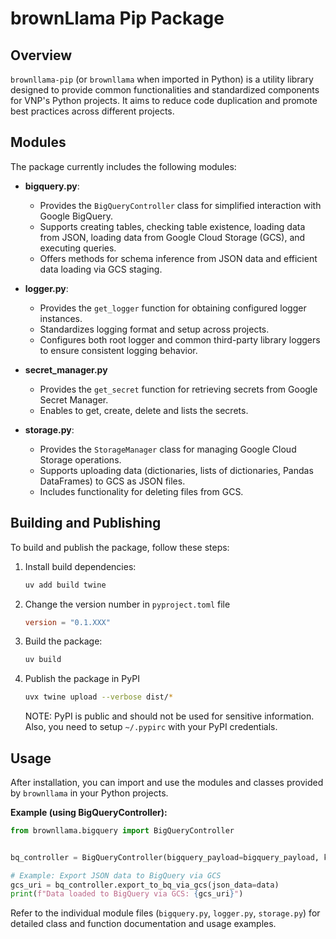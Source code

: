 # brownLlama Pip Package

## Overview

`brownllama-pip` (or `brownllama` when imported in Python) is a utility library designed to provide common functionalities and standardized components for VNP's Python projects. It aims to reduce code duplication and promote best practices across different projects.

## Modules

The package currently includes the following modules:

- **bigquery.py**:
  - Provides the `BigQueryController` class for simplified interaction with Google BigQuery.
  - Supports creating tables, checking table existence, loading data from JSON, loading data from Google Cloud Storage (GCS), and executing queries.
  - Offers methods for schema inference from JSON data and efficient data loading via GCS staging.

- **logger.py**:
  - Provides the `get_logger` function for obtaining configured logger instances.
  - Standardizes logging format and setup across projects.
  - Configures both root logger and common third-party library loggers to ensure consistent logging behavior.

- **secret_manager.py**
  - Provides the `get_secret` function for retrieving secrets from Google Secret Manager.
  - Enables to get, create, delete and lists the secrets.

- **storage.py**:
  - Provides the `StorageManager` class for managing Google Cloud Storage operations.
  - Supports uploading data (dictionaries, lists of dictionaries, Pandas DataFrames) to GCS as JSON files.
  - Includes functionality for deleting files from GCS.

## Building and Publishing

To build and publish the package, follow these steps:

1.  Install build dependencies:

    ```bash
    uv add build twine
    ```

2.  Change the version number in `pyproject.toml` file

    ```toml
    version = "0.1.XXX"
    ```

3.  Build the package:

    ```bash
    uv build
    ```

4.  Publish the package in PyPI

    ```bash
    uvx twine upload --verbose dist/*
    ```

    NOTE: PyPI is public and should not be used for sensitive information. Also, you need to setup `~/.pypirc` with your PyPI credentials.

## Usage

After installation, you can import and use the modules and classes provided by `brownllama` in your Python projects.

**Example (using BigQueryController):**

```python
from brownllama.bigquery import BigQueryController


bq_controller = BigQueryController(bigquery_payload=bigquery_payload, key_path=key_path)

# Example: Export JSON data to BigQuery via GCS
gcs_uri = bq_controller.export_to_bq_via_gcs(json_data=data)
print(f"Data loaded to BigQuery via GCS: {gcs_uri}")
```

Refer to the individual module files (`bigquery.py`, `logger.py`, `storage.py`) for detailed class and function documentation and usage examples.
